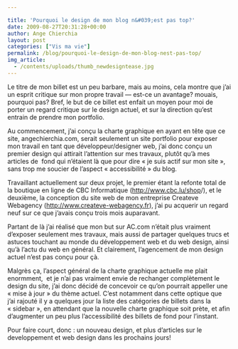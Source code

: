 ```yaml
---

title: 'Pourquoi le design de mon blog n&#039;est pas top?'
date: 2009-08-27T20:31:28+00:00
author: Ange Chierchia
layout: post
categories: ["Vis ma vie"]
permalink: /blog/pourquoi-le-design-de-mon-blog-nest-pas-top/
img_article:
  - /contents/uploads/thumb_newdesigntease.jpg
---
```

Le titre de mon billet est un peu barbare, mais au moins, cela montre que j&rsquo;ai un esprit critique sur mon propre travail &#8212; est-ce un avantage? mouais, pourquoi pas? Bref, le but de ce billet est enfait un moyen pour moi de porter un regard critique sur le design actuel, et sur la direction qu&rsquo;est entrain de prendre mon portfolio.<!--more-->

Au commencement, j&rsquo;ai conçu la charte graphique en ayant en tête que ce site, angechierchia.com, serait seulement un site portfolio pour exposer mon travail en tant que développeur/designer web, j&rsquo;ai donc conçu un premier design qui attirait l&rsquo;attention sur mes travaux, plutôt qu&rsquo;à mes articles de  fond qui n&rsquo;étaient là que pour dire &laquo;&nbsp;je suis actif sur mon site&nbsp;&raquo;, sans trop me soucier de l&rsquo;aspect &laquo;&nbsp;accessibilité&nbsp;&raquo; du blog.

Travaillant actuellement sur deux projet, le premier étant la refonte total de la boutique en ligne de CBC Informatique (<a title="Shop online CBC Inforomatique" href="http://www.cbc.lu/shop" target="_blank">http://www.cbc.lu/shop</a>/), et le deuxième, la conception du site web de mon entreprise Createve Webagency (<a title="Createve Webagency - Création de site Internet en Lorraine" href="http://www.createve-webagency.fr" target="_blank">http://www.createve-webagency.fr</a>), j&rsquo;ai pu acquerir un regard neuf sur ce que j&rsquo;avais conçu trois mois auparavant.

Partant de là j&rsquo;ai réalisé que mon but sur AC.com n&rsquo;était plus vraiment d&rsquo;exposer seulement mes travaux, mais aussi de partager quelques trucs et astuces touchant au monde du développement web et du web design, ainsi qu&rsquo;à l&rsquo;actu du web en général. Et clairement, l&rsquo;agencement de mon design actuel n&rsquo;est pas conçu pour çà.

Malgrès ça, l&rsquo;aspect général de la charte graphique actuelle me plait enormment,  et je n&rsquo;ai pas vraiment envie de rechanger complètement le design du site, j&rsquo;ai donc décidé de concevoir ce qu&rsquo;on pourrait appeller une &laquo;&nbsp;mise à jour&nbsp;&raquo; du thème actuel. C&rsquo;est notamment dans cette optique que j&rsquo;ai rajouté il y a quelques jour la liste des catégories de billets dans la &laquo;&nbsp;sidebar&nbsp;&raquo;, en attendant que la nouvelle charte graphique soit prète, et afin d&rsquo;augmenter un peu plus l&rsquo;accessibilité des billets de fond pour l&rsquo;instant.

Pour faire court, donc : un nouveau design, et plus d&rsquo;articles sur le developpement et web design dans les prochains jours!